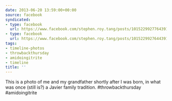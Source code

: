 ```yaml
---
date: 2013-06-20 13:59:00+00:00
source: facebook
syndicated:
- type: facebook
  url: https://www.facebook.com/stephen.roy.tang/posts/10152299277643912
- type: facebook
  url: https://www.facebook.com/stephen.roy.tang/posts/10152299276443912
tags:
- timeline-photos
- throwbackthursday
- amidoingitrite
- timeline
title: ''
---
```


This is a photo of me and my grandfather shortly after I was born, in what was once (still is?) a Javier family tradition. #throwbackthursday #amidoingitrite
